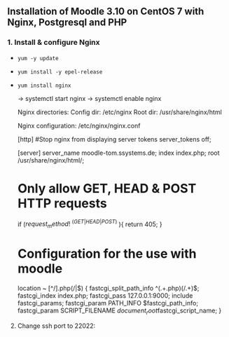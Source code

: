 ## Installation of Moodle 3.10 on CentOS 7 with Nginx, Postgresql and PHP

### 1. Install & configure Nginx
* `yum -y update`
* `yum install -y epel-release`
* `yum install nginx`

  -> systemctl start nginx
  -> systemctl enable nginx

  Nginx directories:
  Config dir: /etc/nginx
  Root dir: /usr/share/nginx/html

  Nginx configuration:
  /etc/nginx/nginx.conf

  [http]
  #Stop nginx from displaying server tokens
  server_tokens off;

  [server]
  server_name  moodle-tom.ssystems.de;
  index   index.php;
  root         /usr/share/nginx/html/;


  # Only allow GET, HEAD & POST HTTP requests
  if ($request_method !~ ^(GET|HEAD|POST)$ ){
    return 405;
  }

  # Configuration for the use with moodle
  location ~ [^/]\.php(/|$) {
    fastcgi_split_path_info  ^(.+\.php)(/.+)$;
    fastcgi_index            index.php;
    fastcgi_pass             127.0.0.1:9000;
    include                  fastcgi_params;
    fastcgi_param   PATH_INFO	$fastcgi_path_info;
    fastcgi_param   SCRIPT_FILENAME $document_root$fastcgi_script_name;
  }

2. Change ssh port to 22022:
